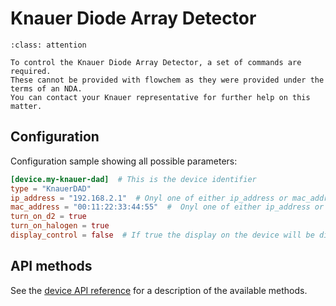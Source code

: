 # Knauer Diode Array Detector
```{admonition} Additional software needed!
:class: attention

To control the Knauer Diode Array Detector, a set of commands are required.
These cannot be provided with flowchem as they were provided under the terms of an NDA.
You can contact your Knauer representative for further help on this matter.
```

## Configuration
Configuration sample showing all possible parameters:

```toml
[device.my-knauer-dad]  # This is the device identifier
type = "KnauerDAD"
ip_address = "192.168.2.1"  # Onyl one of either ip_address or mac_address need to be provided
mac_address = "00:11:22:33:44:55"  #  Onyl one of either ip_address or mac_address need to be provided
turn_on_d2 = true
turn_on_halogen = true
display_control = false  # If true the display on the device will be disabled (remote control only).
```

## API methods
See the [device API reference](../../api/knauer_valve/api.md) for a description of the available methods.
